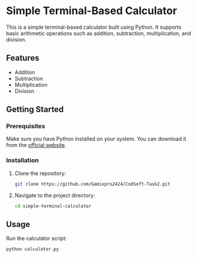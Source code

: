 # Simple Terminal-Based Calculator

This is a simple terminal-based calculator built using Python. It supports basic arithmetic operations such as addition, subtraction, multiplication, and division.

## Features

- Addition
- Subtraction
- Multiplication
- Division

## Getting Started

### Prerequisites

Make sure you have Python installed on your system. You can download it from the [official website](https://www.python.org/downloads/).

### Installation

1. Clone the repository:
    ```sh
    git clone https://github.com/Gamixpro2424/CodSoft-Task2.git
    ```
2. Navigate to the project directory:
    ```sh
    cd simple-terminal-calculator
    ```

## Usage

Run the calculator script:
```sh
python calculator.py
